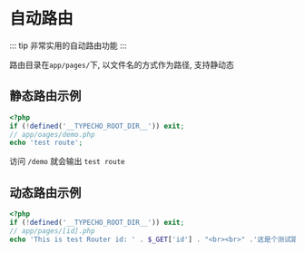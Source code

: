 # 自动路由

::: tip
非常实用的自动路由功能
:::

路由目录在`app/pages/`下, 以文件名的方式作为路径, 支持静动态

## 静态路由示例

```php
<?php
if (!defined('__TYPECHO_ROOT_DIR__')) exit;
// app/oages/demo.php
echo 'test route';
```

访问 `/demo` 就会输出 `test route`

## 动态路由示例

```php
<?php 
if (!defined('__TYPECHO_ROOT_DIR__')) exit;
// app/pages/[id].php
echo 'This is test Router id: ' . $_GET['id'] . "<br><br>" .'这是个测试路由, 定义在 app/pages/[id].php 不需要直接删除即可';
```
